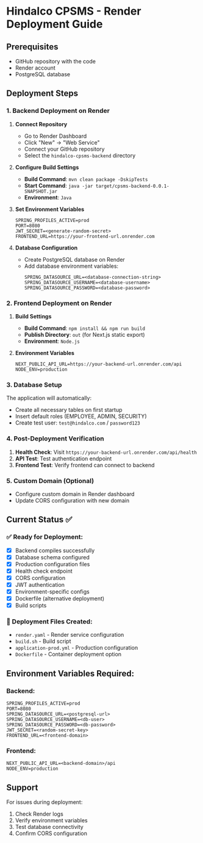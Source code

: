 # Hindalco CPSMS - Render Deployment Guide

## Prerequisites
- GitHub repository with the code
- Render account
- PostgreSQL database

## Deployment Steps

### 1. Backend Deployment on Render

1. **Connect Repository**
   - Go to Render Dashboard
   - Click "New" → "Web Service"
   - Connect your GitHub repository
   - Select the `hindalco-cpsms-backend` directory

2. **Configure Build Settings**
   - **Build Command**: `mvn clean package -DskipTests`
   - **Start Command**: `java -jar target/cpsms-backend-0.0.1-SNAPSHOT.jar`
   - **Environment**: `Java`

3. **Set Environment Variables**
   ```
   SPRING_PROFILES_ACTIVE=prod
   PORT=8080
   JWT_SECRET=<generate-random-secret>
   FRONTEND_URL=https://your-frontend-url.onrender.com
   ```

4. **Database Configuration**
   - Create PostgreSQL database on Render
   - Add database environment variables:
     ```
     SPRING_DATASOURCE_URL=<database-connection-string>
     SPRING_DATASOURCE_USERNAME=<database-username>
     SPRING_DATASOURCE_PASSWORD=<database-password>
     ```

### 2. Frontend Deployment on Render

1. **Build Settings**
   - **Build Command**: `npm install && npm run build`
   - **Publish Directory**: `out` (for Next.js static export)
   - **Environment**: `Node.js`

2. **Environment Variables**
   ```
   NEXT_PUBLIC_API_URL=https://your-backend-url.onrender.com/api
   NODE_ENV=production
   ```

### 3. Database Setup

The application will automatically:
- Create all necessary tables on first startup
- Insert default roles (EMPLOYEE, ADMIN, SECURITY)
- Create test user: `test@hindalco.com` / `password123`

### 4. Post-Deployment Verification

1. **Health Check**: Visit `https://your-backend-url.onrender.com/api/health`
2. **API Test**: Test authentication endpoint
3. **Frontend Test**: Verify frontend can connect to backend

### 5. Custom Domain (Optional)

- Configure custom domain in Render dashboard
- Update CORS configuration with new domain

## Current Status ✅

### ✅ Ready for Deployment:
- [x] Backend compiles successfully
- [x] Database schema configured
- [x] Production configuration files
- [x] Health check endpoint
- [x] CORS configuration
- [x] JWT authentication
- [x] Environment-specific configs
- [x] Dockerfile (alternative deployment)
- [x] Build scripts

### 🔧 Deployment Files Created:
- `render.yaml` - Render service configuration
- `build.sh` - Build script
- `application-prod.yml` - Production configuration
- `Dockerfile` - Container deployment option

## Environment Variables Required:

### Backend:
```
SPRING_PROFILES_ACTIVE=prod
PORT=8080
SPRING_DATASOURCE_URL=<postgresql-url>
SPRING_DATASOURCE_USERNAME=<db-user>
SPRING_DATASOURCE_PASSWORD=<db-password>
JWT_SECRET=<random-secret-key>
FRONTEND_URL=<frontend-domain>
```

### Frontend:
```
NEXT_PUBLIC_API_URL=<backend-domain>/api
NODE_ENV=production
```

## Support

For issues during deployment:
1. Check Render logs
2. Verify environment variables
3. Test database connectivity
4. Confirm CORS configuration

